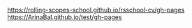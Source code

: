 https://rolling-scopes-school.github.io/rsschool-cv/gh-pages
https://ArinaBal.github.io/test/gh-pages
